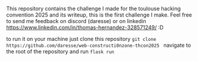 This repository contains the challenge I made for the toulouse hacking convention 2025 and its writeup, this is the first challenge I make. Feel free to send me feedback on discord (daresse) or on linkedin https://www.linkedin.com/in/thomas-hernandez-328571249/ :D

to run it on your machine just clone this repository 
 ``git clone https://github.com/daresse/web-constructi0nzone-thcon2025 ``
navigate to the root of the repository and run 
``flask run``
